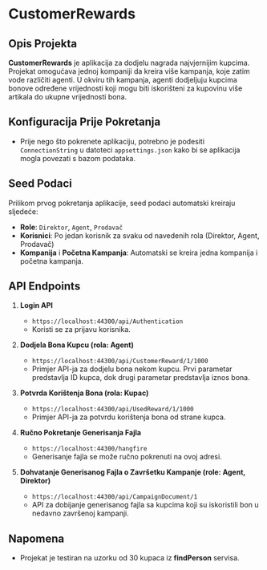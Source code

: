 # CustomerRewards

## Opis Projekta
**CustomerRewards** je aplikacija za dodjelu nagrada najvjernijim kupcima. Projekat omogućava jednoj kompaniji da kreira više kampanja, koje zatim
vode različiti agenti. U okviru tih kampanja, agenti dodjeljuju kupcima bonove određene vrijednosti koji mogu biti iskorišteni za kupovinu više artikala do ukupne vrijednosti bona.

## Konfiguracija Prije Pokretanja
- Prije nego što pokrenete aplikaciju, potrebno je podesiti `ConnectionString` u datoteci `appsettings.json` kako bi se aplikacija mogla povezati s bazom podataka.

## Seed Podaci
Prilikom prvog pokretanja aplikacije, seed podaci automatski kreiraju sljedeće:
- **Role**: `Direktor`, `Agent`, `Prodavač`
- **Korisnici**: Po jedan korisnik za svaku od navedenih rola (Direktor, Agent, Prodavač)
- **Kompanija** i **Početna Kampanja**: Automatski se kreira jedna kompanija i početna kampanja.

## API Endpoints

1. **Login API**
   - `https://localhost:44300/api/Authentication`
   - Koristi se za prijavu korisnika.

2. **Dodjela Bona Kupcu (rola: Agent)**
   - `https://localhost:44300/api/CustomerReward/1/1000`
   - Primjer API-ja za dodjelu bona nekom kupcu. Prvi parametar predstavlja ID kupca, dok drugi parametar predstavlja iznos bona.

3. **Potvrda Korištenja Bona (rola: Kupac)**
   - `https://localhost:44300/api/UsedReward/1/1000`
   - Primjer API-ja za potvrdu korištenja bona od strane kupca.
  
4. **Ručno Pokretanje Generisanja Fajla**
   - `https://localhost:44300/hangfire`
   - Generisanje fajla se može ručno pokrenuti na ovoj adresi.

5. **Dohvatanje Generisanog Fajla o Završetku Kampanje (role: Agent, Direktor)**
   - `https://localhost:44300/api/CampaignDocument/1`
   - API za dobijanje generisanog fajla sa kupcima koji su iskoristili bon u nedavno završenoj kampanji.


## Napomena
- Projekat je testiran na uzorku od 30 kupaca iz **findPerson** servisa.
